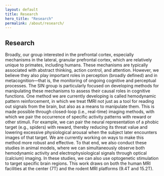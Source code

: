 ```yaml
---
layout: default
title: Research
hero_title: "Research"
permalink: /about/research/
---
```


## Research 

Broadly, our group interested in the prefrontal cortex, especially mechanisms in the lateral, granular prefrontal cortex, which are relatively unique to primates, including humans. These mechanisms are typically associated with abstract thinking, action control, and attention. However, we believe they also play important roles in perception (broadly defined) and in metacognition—that is, the monitoring of ongoing cognitive and perceptual processes. The SIN group is particularly focused on developing methods for manipulating these mechanisms to assess their causal roles in cognitive functions.
One method we are currently developing is called hemodynamic pattern reinforcement, in which we treat fMRI not just as a tool for reading out signals from the brain, but also as a means to manipulate them. This is made possible through closed-loop (i.e., real-time) imaging methods, with which we pair the occurrence of specific activity patterns with reward or other stimuli. For example, we can pair the neural representation of a phobic target (e.g., spiders) with reward, thereby reducing its threat value and lowering excessive physiological arousal when the subject later encounters images of that target. We are currently working on ways to make this method more robust and effective.
To that end, we also conduct these studies in animal models, where we can simultaneously observe both hemodynamic activity and electrophysiological signals through optical (calcium) imaging. In these studies, we can also use optogenetic stimulation to target specific brain regions. This work draws on both the human MRI facilities at the center (7T) and the rodent MRI platforms (9.4T and 15.2T).
